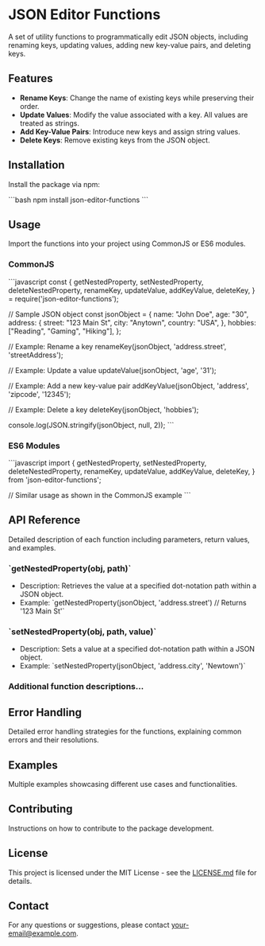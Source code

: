 # JSON Editor Functions

A set of utility functions to programmatically edit JSON objects, including renaming keys, updating values, adding new key-value pairs, and deleting keys.

## Features

- **Rename Keys**: Change the name of existing keys while preserving their order.
- **Update Values**: Modify the value associated with a key. All values are treated as strings.
- **Add Key-Value Pairs**: Introduce new keys and assign string values.
- **Delete Keys**: Remove existing keys from the JSON object.

## Installation

Install the package via npm:

\`\`\`bash
npm install json-editor-functions
\`\`\`

## Usage

Import the functions into your project using CommonJS or ES6 modules.

### CommonJS

\`\`\`javascript
const {
  getNestedProperty,
  setNestedProperty,
  deleteNestedProperty,
  renameKey,
  updateValue,
  addKeyValue,
  deleteKey,
} = require('json-editor-functions');

// Sample JSON object
const jsonObject = {
  name: "John Doe",
  age: "30",
  address: {
    street: "123 Main St",
    city: "Anytown",
    country: "USA",
  },
  hobbies: ["Reading", "Gaming", "Hiking"],
};

// Example: Rename a key
renameKey(jsonObject, 'address.street', 'streetAddress');

// Example: Update a value
updateValue(jsonObject, 'age', '31');

// Example: Add a new key-value pair
addKeyValue(jsonObject, 'address', 'zipcode', '12345');

// Example: Delete a key
deleteKey(jsonObject, 'hobbies');

console.log(JSON.stringify(jsonObject, null, 2));
\`\`\`

### ES6 Modules

\`\`\`javascript
import {
  getNestedProperty,
  setNestedProperty,
  deleteNestedProperty,
  renameKey,
  updateValue,
  addKeyValue,
  deleteKey,
} from 'json-editor-functions';

// Similar usage as shown in the CommonJS example
\`\`\`

## API Reference

Detailed description of each function including parameters, return values, and examples.

### \`getNestedProperty(obj, path)\`
- Description: Retrieves the value at a specified dot-notation path within a JSON object.
- Example: \`getNestedProperty(jsonObject, 'address.street') // Returns '123 Main St'\`

### \`setNestedProperty(obj, path, value)\`
- Description: Sets a value at a specified dot-notation path within a JSON object.
- Example: \`setNestedProperty(jsonObject, 'address.city', 'Newtown')\`

### Additional function descriptions...

## Error Handling

Detailed error handling strategies for the functions, explaining common errors and their resolutions.

## Examples

Multiple examples showcasing different use cases and functionalities.

## Contributing

Instructions on how to contribute to the package development.

## License

This project is licensed under the MIT License - see the [LICENSE.md](LICENSE.md) file for details.

## Contact

For any questions or suggestions, please contact [your-email@example.com](mailto:your-email@example.com).